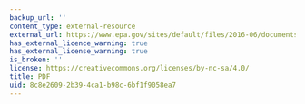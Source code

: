 ```yaml
---
backup_url: ''
content_type: external-resource
external_url: https://www.epa.gov/sites/default/files/2016-06/documents/npwdr_complete_table.pdf
has_external_licence_warning: true
has_external_license_warning: true
is_broken: ''
license: https://creativecommons.org/licenses/by-nc-sa/4.0/
title: PDF
uid: 8c8e2609-2b39-4ca1-b98c-6bf1f9058ea7
---
```

